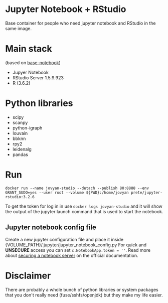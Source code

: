 # Jupyter Notebook + RStudio
Base container for people who need jupyter notebook and RStudio in the same image.

# Main stack
(based on [base-notebook](https://github.com/jupyter/docker-stacks/tree/master/base-notebook))
- Jupyer Notebook
- RStudio Server 1.5.9.923
- R (3.6.2)

# Python libraries
- scipy 
- scanpy 
- python-igraph
- louvain
- bbknn 
- rpy2 
- leidenalg
- pandas

# Run
```
docker run --name jovyan-studio --detach --publish 80:8888 --env GRANT_SUDO=yes --user root --volume ${PWD}:/home/jovyan prete/jupyter-rstudio:3.2.6
```

To get the token for log in in use `docker logs jovyan-studio` and it will show the output of the jupyter launch command that is used to start the notebook.

## Jupyter notebook config file
Create a new jupyter configuration file and place it inside {VOLUME_PATH}/.jupyter/jupyter_notebook_config.py
For quick and **UNSECURE** access you can set `c.NotebookApp.token = ''`. Read more about [securing a notebook server](https://jupyter-notebook.readthedocs.io/en/stable/public_server.html#securing-a-notebook-server) on the official documentation.

# Disclaimer
There are probably a whole bunch of  python libraries or system packages that you don't really need (fuse/sshfs/openjdk) but they make my life easier.
